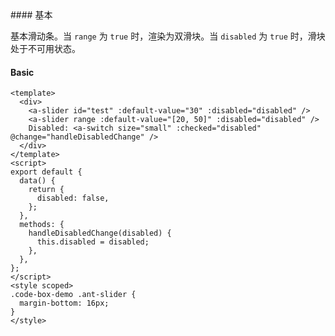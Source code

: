 <cn>
#### 基本 

基本滑动条。当 `range` 为 `true` 时，渲染为双滑块。当 `disabled` 为 `true` 时，滑块处于不可用状态。
</cn>
<us>
#### Basic
</us>

```tpl
<template>
  <div>
    <a-slider id="test" :default-value="30" :disabled="disabled" />
    <a-slider range :default-value="[20, 50]" :disabled="disabled" />
    Disabled: <a-switch size="small" :checked="disabled" @change="handleDisabledChange" />
  </div>
</template>
<script>
export default {
  data() {
    return {
      disabled: false,
    };
  },
  methods: {
    handleDisabledChange(disabled) {
      this.disabled = disabled;
    },
  },
};
</script>
<style scoped>
.code-box-demo .ant-slider {
  margin-bottom: 16px;
}
</style>
```